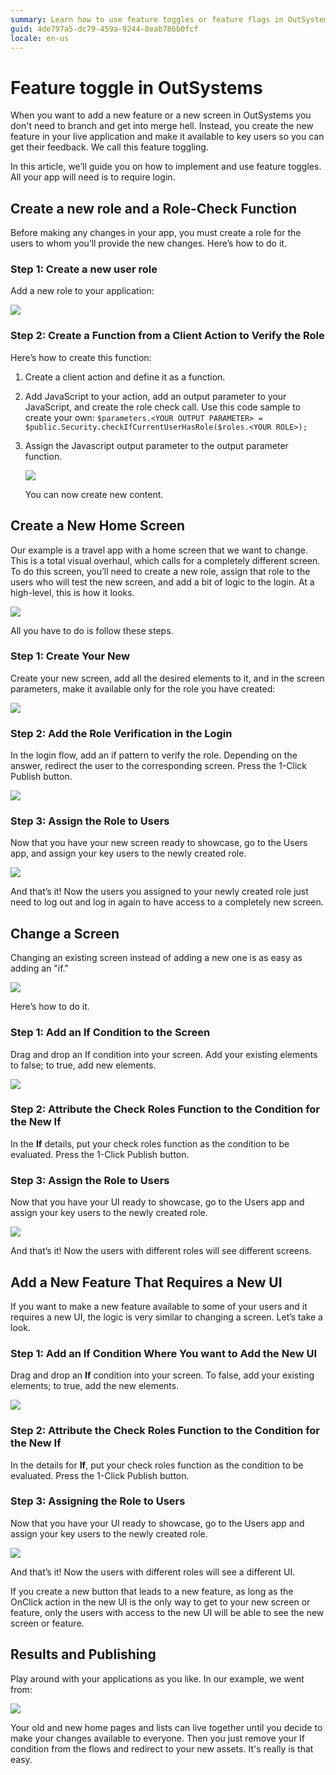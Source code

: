 ```yaml
---
summary: Learn how to use feature toggles or feature flags in OutSystems.
guid: 4de797a5-dc79-459a-9244-8eab786b0fcf
locale: en-us
---
```


# Feature toggle in OutSystems

When you want to add a new feature or a new screen in OutSystems you don't need to branch and get into merge hell. Instead, you create the new feature in your live application and make it available to key users so you can get their feedback. We call this feature toggling.

In this article, we’ll guide you on how to implement and use feature toggles. All your app will need is to require login.

## Create a new role and a Role-Check Function

Before making any changes in your app, you must create a role for the users to whom you’ll provide the new changes. Here’s how to do it.

### Step 1:  Create a new user role

Add a new role to your application:

![](images/fun-with-feature-flags-live-mobile-apps_01.png)

### Step 2: Create a Function from a Client Action to Verify the Role

Here’s how to create this function:

1. Create a client action and define it as a function.
1. Add JavaScript to your action, add an output parameter to your JavaScript, and create the role check call. Use this code sample to create your own:
    ```$parameters.<YOUR OUTPUT PARAMETER> = $public.Security.checkIfCurrentUserHasRole($roles.<YOUR ROLE>);```
1. Assign the Javascript output parameter to the output parameter function.

    ![](images/fun-with-feature-flags-live-mobile-apps_02_new.png)

    You can now create new content.

## Create a New Home Screen

Our example is a travel app with a home screen that we want to change. This is a total visual overhaul, which calls for a completely different screen. To do this screen, you’ll need to create a new role, assign that role to the users who will test the new screen, and add a bit of logic to the login. At a high-level, this is how it looks.

![](images/fun-with-feature-flags-live-mobile-apps_03.png)

All you have to do is follow these steps.

### Step 1:  Create Your New 

Create your new screen, add all the desired elements to it, and in the screen parameters, make it available only for the role you have created:

![](images/fun-with-feature-flags-live-mobile-apps_04.png)


### Step 2: Add the Role Verification in the Login

In the login flow, add an if pattern to verify the role. Depending on the answer, redirect the user to the corresponding screen. Press the 1-Click Publish button.

![](images/fun-with-feature-flags-live-mobile-apps_05_new.png)


### Step 3: Assign the Role to Users

Now that you have your new screen ready to showcase, go to the Users app, and assign your key users to the newly created role.

![](images/fun-with-feature-flags-live-mobile-apps_06.png)

And that’s it! Now the users you assigned to your newly created role just need to log out and log in again to have access to a completely new screen.


## Change a Screen


Changing an existing screen instead of adding a new one is as easy as adding an "if."

![](images/fun-with-feature-flags-live-mobile-apps_07.png)

Here’s how to do it.

### Step 1: Add an If Condition to the Screen

Drag and drop an If condition into your screen. Add your existing elements to false; to true, add new elements.

![](images/fun-with-feature-flags-live-mobile-apps_08_new.png)

### Step 2: Attribute the Check Roles Function to the Condition for the New If

In the **If** details, put your check roles function as the condition to be evaluated. Press the 1-Click Publish button.

### Step 3: Assign the Role to Users

Now that you have your UI ready to showcase, go to the Users app and assign your key users to the newly created role.

![](images/fun-with-feature-flags-live-mobile-apps_06.png)

And that’s it! Now the users with different roles will see different screens.

## Add a New Feature That Requires a New UI

If you want to make a new feature available to some of your users and it requires a new UI, the logic is very similar to changing a screen. Let’s take a look.


### Step 1: Add an If Condition Where You want to Add the New UI

Drag and drop an **If** condition into your screen. To false, add your existing elements; to true, add the new elements.

![](images/fun-with-feature-flags-live-mobile-apps_09_new.png)

### Step 2: Attribute the Check Roles Function to the Condition for the New If

In the details for **If**, put your check roles function as the condition to be evaluated. Press the 1-Click Publish button.

### Step 3: Assigning the Role to Users

Now that you have your UI ready to showcase, go to the Users app and assign your key users to the newly created role.

![](images/fun-with-feature-flags-live-mobile-apps_06.png)


And that’s it! Now the users with different roles will see a different UI.

<div class="info" markdown="1">

If you create a new button that leads to a new feature, as long as the OnClick action in the new UI is the only way to get to your new screen or feature, only the users with access to the new UI will be able to see the new screen or feature.

</div>

## Results and Publishing

Play around with your applications as you like. In our example, we went from:

![](images/fun-with-feature-flags-live-mobile-apps_10_new.png)

Your old and new home pages and lists can live together until you decide to make your changes available to everyone. Then you just remove your If condition from the flows and redirect to your new assets. It's really is that easy.
